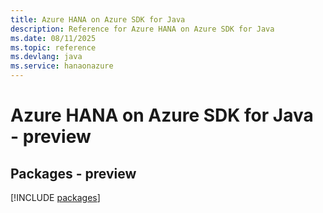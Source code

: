 ```yaml
---
title: Azure HANA on Azure SDK for Java
description: Reference for Azure HANA on Azure SDK for Java
ms.date: 08/11/2025
ms.topic: reference
ms.devlang: java
ms.service: hanaonazure
---
```

# Azure HANA on Azure SDK for Java - preview
## Packages - preview
[!INCLUDE [packages](hana-on-azure-index.md)]